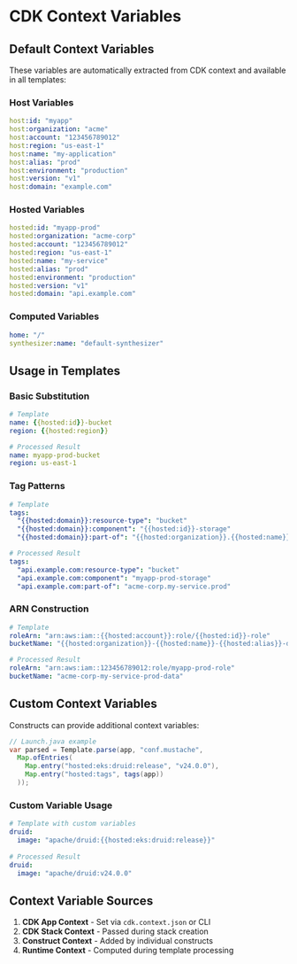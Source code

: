 # CDK Context Variables

## Default Context Variables

These variables are automatically extracted from CDK context and available in all templates:

### Host Variables
```yaml
host:id: "myapp"
host:organization: "acme"
host:account: "123456789012"
host:region: "us-east-1"
host:name: "my-application"
host:alias: "prod"
host:environment: "production"
host:version: "v1"
host:domain: "example.com"
```

### Hosted Variables
```yaml
hosted:id: "myapp-prod"
hosted:organization: "acme-corp"
hosted:account: "123456789012"
hosted:region: "us-east-1"
hosted:name: "my-service"
hosted:alias: "prod"
hosted:environment: "production"
hosted:version: "v1"
hosted:domain: "api.example.com"
```

### Computed Variables
```yaml
home: "/"
synthesizer:name: "default-synthesizer"
```

## Usage in Templates

### Basic Substitution
```yaml
# Template
name: {{hosted:id}}-bucket
region: {{hosted:region}}

# Processed Result  
name: myapp-prod-bucket
region: us-east-1
```

### Tag Patterns
```yaml
# Template
tags:
  "{{hosted:domain}}:resource-type": "bucket"
  "{{hosted:domain}}:component": "{{hosted:id}}-storage"
  "{{hosted:domain}}:part-of": "{{hosted:organization}}.{{hosted:name}}.{{hosted:alias}}"

# Processed Result
tags:
  "api.example.com:resource-type": "bucket"
  "api.example.com:component": "myapp-prod-storage"  
  "api.example.com:part-of": "acme-corp.my-service.prod"
```

### ARN Construction
```yaml
# Template
roleArn: "arn:aws:iam::{{hosted:account}}:role/{{hosted:id}}-role"
bucketName: "{{hosted:organization}}-{{hosted:name}}-{{hosted:alias}}-data"

# Processed Result
roleArn: "arn:aws:iam::123456789012:role/myapp-prod-role"
bucketName: "acme-corp-my-service-prod-data"
```

## Custom Context Variables

Constructs can provide additional context variables:

```java
// Launch.java example
var parsed = Template.parse(app, "conf.mustache",
  Map.ofEntries(
    Map.entry("hosted:eks:druid:release", "v24.0.0"),
    Map.entry("hosted:tags", tags(app))
  ));
```

### Custom Variable Usage
```yaml
# Template with custom variables
druid:
  image: "apache/druid:{{hosted:eks:druid:release}}"
  
# Processed Result
druid:
  image: "apache/druid:v24.0.0"
```

## Context Variable Sources

1. **CDK App Context** - Set via `cdk.context.json` or CLI
2. **CDK Stack Context** - Passed during stack creation
3. **Construct Context** - Added by individual constructs
4. **Runtime Context** - Computed during template processing
